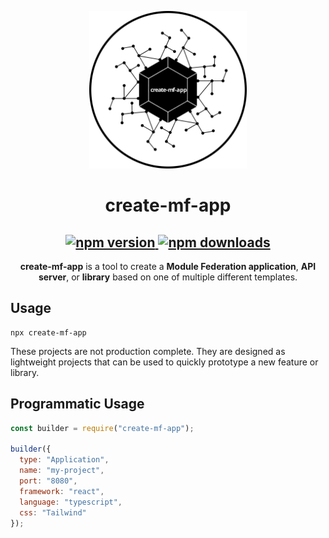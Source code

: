 <p align="center">
  <a href="https://github.com/jherr/create-mf-app">
    <img src="./assets/create-mf-app.svg" width="50%">
  </a>
</p>
<h1 align="center">
create-mf-app
</h1>
<h2 align="center">
  <a href="https://badge.fury.io/js/create-mf-app">
    <img src="https://badge.fury.io/js/create-mf-app.svg" alt="npm version"></img>
  </a>
  <a href="https://badge.fury.io/js/create-mf-app">
    <img src="https://img.shields.io/npm/dm/create-mf-app.svg" alt="npm downloads"></img>
  </a>
</h2>
<p align="center">
<b>create-mf-app</b> is a tool to create a <b>Module Federation application</b>, <b>API server</b>, or <b>library</b> based on one of multiple different templates.
</p>

<!-- # create-mf-app
[![npm version](https://badge.fury.io/js/create-mf-app.svg)](https://badge.fury.io/js/create-mf-app) [![npm version](https://img.shields.io/npm/dm/create-mf-app.svg)](https://badge.fury.io/js/create-mf-app)

Creates a Module Federation application, API server, or library based on one of multiple different templates. -->


## Usage
```
npx create-mf-app
```

These projects are not production complete. They are designed as lightweight projects that can be used to quickly prototype a new feature or library.

## Programmatic Usage

```js
const builder = require("create-mf-app");

builder({
  type: "Application",
  name: "my-project",
  port: "8080",
  framework: "react",
  language: "typescript",
  css: "Tailwind"
});
```
